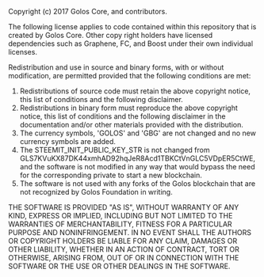 Copyright (c) 2017 Golos Core, and contributors.

The following license applies to code contained within this repository that
is created by Golos Core. Other copy right holders have licensed dependencies such
as Graphene, FC, and Boost under their own individual licenses.

Redistribution and use in source and binary forms, with or without
modification, are permitted provided that the following conditions are met:

1. Redistributions of source code must retain the above copyright notice, this list of conditions and the following disclaimer.
2. Redistributions in binary form must reproduce the above copyright notice, this list of conditions and the following disclaimer in the documentation and/or other materials provided with the distribution.
3. The currency symbols, 'GOLOS' and 'GBG' are not changed and no new currency symbols are added.
4. The STEEMIT_INIT_PUBLIC_KEY_STR is not changed from GLS7KVuKX87DK44xmhAD92hqJeR8Acd1TBKCtVnGLC5VDpER5CtWE,
and the software is not modified in any way that would bypass the need for the corresponding private to start
a new blockchain.
5. The software is not used with any forks of the Golos blockchain that are not recognized by Golos Foundation in writing.

THE SOFTWARE IS PROVIDED "AS IS", WITHOUT WARRANTY OF ANY KIND, EXPRESS OR
IMPLIED, INCLUDING BUT NOT LIMITED TO THE WARRANTIES OF MERCHANTABILITY,
FITNESS FOR A PARTICULAR PURPOSE AND NONINFRINGEMENT. IN NO EVENT SHALL THE
AUTHORS OR COPYRIGHT HOLDERS BE LIABLE FOR ANY CLAIM, DAMAGES OR OTHER
LIABILITY, WHETHER IN AN ACTION OF CONTRACT, TORT OR OTHERWISE, ARISING FROM,
OUT OF OR IN CONNECTION WITH THE SOFTWARE OR THE USE OR OTHER DEALINGS IN
THE SOFTWARE.
